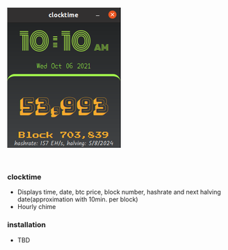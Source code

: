 ![app screenshot](screenshot.png)


<br>

### clocktime

* Displays time, date, btc price, block number, hashrate and next halving date(approximation with 10min. per block)
* Hourly chime


### installation
* TBD